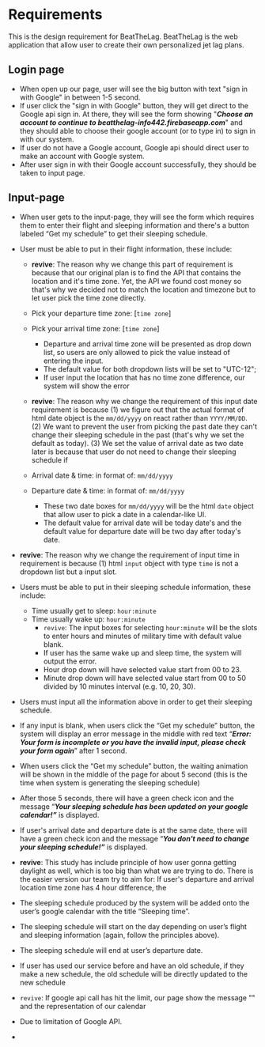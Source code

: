 # Requirements
This is the design requirement for BeatTheLag. BeatTheLag is the web application that allow user to create their own personalized jet lag plans.

## Login page
- When open up our page, user will see the big button with text "sign in with Google" in between 1-5 second.
- If user click the "sign in with Google" button, they will get direct to the Google api sign in. At there, they will see the form showing "***Choose an account to continue to beatthelag-info442.firebaseapp.com***" and they should able to choose their google account (or to type in) to sign in with our system.
- If user do not have a Google account, Google api should direct user to make an account with Google system.
- After user sign in with their Google account successfully, they should be taken to input page.

## Input-page
- When user gets to the input-page, they will see the form which requires them to enter their flight and sleeping information and there's a button labeled “Get my schedule” to get their sleeping schedule.

- User must be able to put in their flight information, these include:

    - **revive**: The reason why we change this part of requirement is because that our original plan is to find the API that contains the location and it's time zone. Yet, the API we found cost money so that's why we decided not to match the location and timezone but to let user pick the time zone directly.
    - Pick your departure time zone: [`time zone`]
    - Pick your arrival time zone: [`time zone`]
        - Departure and arrival time zone will be presented as drop down list, so users are only allowed to pick the value instead of entering the input.
        - The default value for both dropdown lists will be set to "UTC-12";
        - If user input the location that has no time zone difference, our system will show the error

     - **revive**: The reason why we change the requirement of this input date requirement is because (1) we figure out that the actual format of html date object is the `mm/dd/yyyy` on react rather than `YYYY/MM/DD`. (2) We want to prevent the user from picking the past date they can't change their sleeping schedule in the past (that's why we set the default as today). (3) We set the value of arrival date as two date later is because that user do not need to change their sleeping schedule if
     - Arrival date & time: in format of: `mm/dd/yyyy`  
     - Departure date & time: in format of: `mm/dd/yyyy`
        - These two date boxes for `mm/dd/yyyy` will be the html `date` object that allow user to pick a date in a calendar-like UI.
        - The default value for arrival date will be today date's and the default value for departure date will be two day after today's date.  

- **revive**: The reason why we change the requirement of input time in requirement is because (1) html `input` object with type `time` is not a dropdown list but a input slot.
- Users must be able to put in their sleeping schedule information, these include:
    - Time usually get to sleep: `hour:minute`
    - Time usually wake up: `hour:minute`
        - `revive`: The input boxes for selecting `hour:minute` will be the slots to enter hours and minutes of military time with default value blank.
        - If user has the same wake up and sleep time, the system will output the error.
        - Hour drop down will have selected value start from 00 to 23.
        - Minute drop down will have selected value start from 00 to 50 divided by 10 minutes interval (e.g. 10, 20, 30).

- Users must input all the information above in order to get their sleeping schedule.
- If any input is blank, when users click the “Get my schedule” button, the system will display an error message in the middle with red text “***Error: Your form is incomplete or you have the invalid input, please check your form again***” after 1 second.
- When users click the “Get my schedule” button, the waiting animation will be shown in the middle of the page for about 5 second (this is the time when system is generating the sleeping schedule)
- After those 5 seconds, there will have a green check icon and the message “***Your sleeping schedule has been updated on your google calendar!”*** is displayed.
- If user's arrival date and departure date is at the same date, there will have a green check icon and the message “***You don't need to change your sleeping schedule!”*** is displayed.

- **revive**: This study has include principle of how user gonna getting daylight as well, which is too big than what we are trying to do. There is the easier version our team try to aim for: If user's departure and arrival location time zone has 4 hour difference, the
- The sleeping schedule produced by the system will be added onto the user’s google calendar with the title “Sleeping time”.
- The sleeping schedule will start on the day depending on user’s flight and sleeping information (again, follow the principles above).
- The sleeping schedule will end at user’s departure date.

- If user has used our service before and have an old schedule, if they make a new schedule, the old schedule will be directly updated to the new schedule
- ```revive```: If google api call has hit the limit, our page show the message "" and the representation of our calendar

- Due to limitation of Google API.
- 